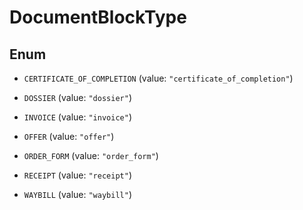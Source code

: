 

# DocumentBlockType

## Enum


* `CERTIFICATE_OF_COMPLETION` (value: `"certificate_of_completion"`)

* `DOSSIER` (value: `"dossier"`)

* `INVOICE` (value: `"invoice"`)

* `OFFER` (value: `"offer"`)

* `ORDER_FORM` (value: `"order_form"`)

* `RECEIPT` (value: `"receipt"`)

* `WAYBILL` (value: `"waybill"`)



